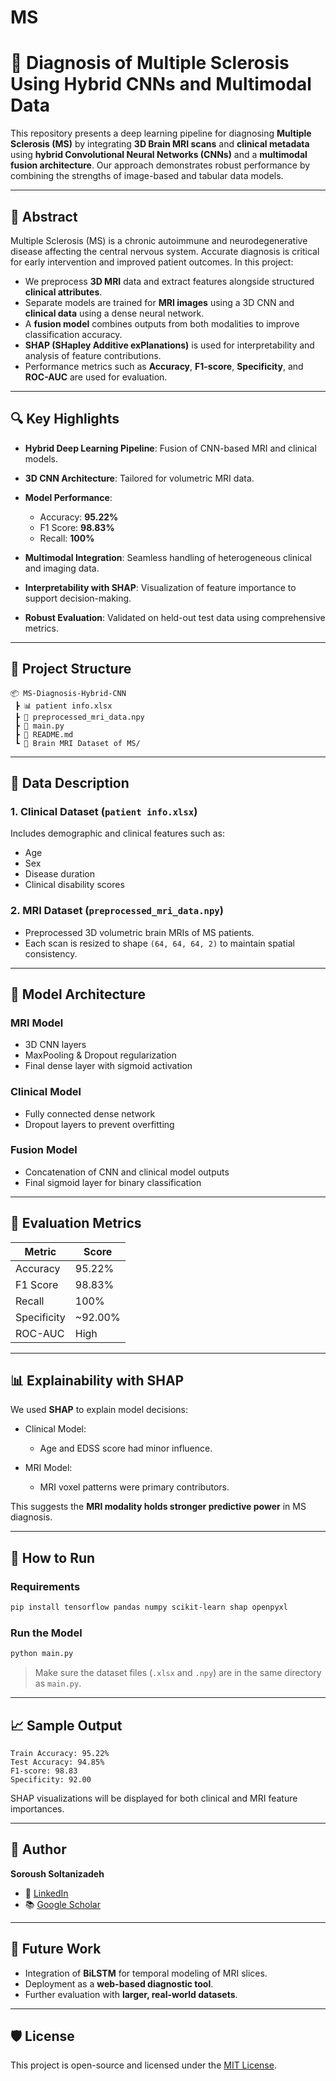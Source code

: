 # MS

# 🧠 Diagnosis of Multiple Sclerosis Using Hybrid CNNs and Multimodal Data

This repository presents a deep learning pipeline for diagnosing **Multiple Sclerosis (MS)** by integrating **3D Brain MRI scans** and **clinical metadata** using **hybrid Convolutional Neural Networks (CNNs)** and a **multimodal fusion architecture**. Our approach demonstrates robust performance by combining the strengths of image-based and tabular data models.

---

## 📌 Abstract

Multiple Sclerosis (MS) is a chronic autoimmune and neurodegenerative disease affecting the central nervous system. Accurate diagnosis is critical for early intervention and improved patient outcomes. In this project:

* We preprocess **3D MRI** data and extract features alongside structured **clinical attributes**.
* Separate models are trained for **MRI images** using a 3D CNN and **clinical data** using a dense neural network.
* A **fusion model** combines outputs from both modalities to improve classification accuracy.
* **SHAP (SHapley Additive exPlanations)** is used for interpretability and analysis of feature contributions.
* Performance metrics such as **Accuracy**, **F1-score**, **Specificity**, and **ROC-AUC** are used for evaluation.

---

## 🔍 Key Highlights

* **Hybrid Deep Learning Pipeline**: Fusion of CNN-based MRI and clinical models.
* **3D CNN Architecture**: Tailored for volumetric MRI data.
* **Model Performance**:

  * Accuracy: **95.22%**
  * F1 Score: **98.83%**
  * Recall: **100%**
* **Multimodal Integration**: Seamless handling of heterogeneous clinical and imaging data.
* **Interpretability with SHAP**: Visualization of feature importance to support decision-making.
* **Robust Evaluation**: Validated on held-out test data using comprehensive metrics.

---

## 📁 Project Structure

```
📦 MS-Diagnosis-Hybrid-CNN
 ┣ 📊 patient info.xlsx
 ┣ 🧠 preprocessed_mri_data.npy
 ┣ 📜 main.py
 ┣ 📄 README.md
 ┗ 📁 Brain MRI Dataset of MS/
```

---

## 🧬 Data Description

### 1. **Clinical Dataset** (`patient info.xlsx`)

Includes demographic and clinical features such as:

* Age
* Sex
* Disease duration
* Clinical disability scores

### 2. **MRI Dataset** (`preprocessed_mri_data.npy`)

* Preprocessed 3D volumetric brain MRIs of MS patients.
* Each scan is resized to shape `(64, 64, 64, 2)` to maintain spatial consistency.

---

## 🧠 Model Architecture

### MRI Model

* 3D CNN layers
* MaxPooling & Dropout regularization
* Final dense layer with sigmoid activation

### Clinical Model

* Fully connected dense network
* Dropout layers to prevent overfitting

### Fusion Model

* Concatenation of CNN and clinical model outputs
* Final sigmoid layer for binary classification

---

## 🧪 Evaluation Metrics

| Metric      | Score    |
| ----------- | -------- |
| Accuracy    | 95.22%   |
| F1 Score    | 98.83%   |
| Recall      | 100%     |
| Specificity | \~92.00% |
| ROC-AUC     | High     |

---

## 📊 Explainability with SHAP

We used **SHAP** to explain model decisions:

* Clinical Model:

  * Age and EDSS score had minor influence.
* MRI Model:

  * MRI voxel patterns were primary contributors.

This suggests the **MRI modality holds stronger predictive power** in MS diagnosis.

---

## 🚀 How to Run

### Requirements

```bash
pip install tensorflow pandas numpy scikit-learn shap openpyxl
```

### Run the Model

```bash
python main.py
```

> Make sure the dataset files (`.xlsx` and `.npy`) are in the same directory as `main.py`.

---

## 📈 Sample Output

```
Train Accuracy: 95.22%
Test Accuracy: 94.85%
F1-score: 98.83
Specificity: 92.00
```

SHAP visualizations will be displayed for both clinical and MRI feature importances.

---

## 👤 Author

**Soroush Soltanizadeh**

* 🔗 [LinkedIn](https://www.linkedin.com/in/soroush-soltanizadeh-1136892b6/)
* 📚 [Google Scholar](https://scholar.google.com/citations?user=ARKNJYwAAAAJ&hl=en)

---

## 📌 Future Work

* Integration of **BiLSTM** for temporal modeling of MRI slices.
* Deployment as a **web-based diagnostic tool**.
* Further evaluation with **larger, real-world datasets**.

---

## 🛡 License

This project is open-source and licensed under the [MIT License](LICENSE).
